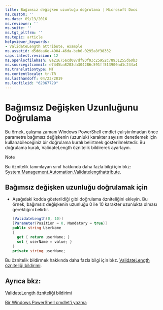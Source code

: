 ```yaml
---
title: Bağımsız değişken uzunluğu doğrulama | Microsoft Docs
ms.custom: ''
ms.date: 09/13/2016
ms.reviewer: ''
ms.suite: ''
ms.tgt_pltfrm: ''
ms.topic: article
helpviewer_keywords:
- ValidateLength attribute, example
ms.assetid: d5ddaa6e-4904-46da-beb0-0295a8f38332
caps.latest.revision: 12
ms.openlocfilehash: 8a21675acd087df93f93c25952c78931255d60b3
ms.sourcegitcommit: e7445ba8203da304286c591ff513900ad1c244a4
ms.translationtype: MT
ms.contentlocale: tr-TR
ms.lasthandoff: 04/23/2019
ms.locfileid: "62067729"
---
```

# <a name="how-to-validate-the-argument-length"></a>Bağımsız Değişken Uzunluğunu Doğrulama

Bu örnek, çalışma zamanı Windows PowerShell cmdlet çalıştırılmadan önce parametre bağımsız değişkenin (uzunluk) karakter sayısını denetlemek için kullanabileceğiniz bir doğrulama kuralı belirtmek gösterilmektedir. Bu doğrulama kuralı, ValidateLength öznitelik bildirerek ayarlayın.

> [!NOTE]
> Bu öznitelik tanımlayan sınıf hakkında daha fazla bilgi için bkz: [System.Management.Automation.Validatelengthattribute](/dotnet/api/System.Management.Automation.ValidateLengthAttribute).

## <a name="to-validate-the-argument-length"></a>Bağımsız değişken uzunluğu doğrulamak için

- Aşağıdaki kodda gösterildiği gibi doğrulama özniteliğini ekleyin. Bu örnek, bağımsız değişkenin uzunluğu 0 ile 10 karakter uzunlukta olması gerektiğini belirtir.

    ```csharp
    [ValidateLength(0, 10)]
    [Parameter(Position = 0, Mandatory = true)]
    public string UserName
    {
      get { return userName; }
      set { userName = value; }
    }
    private string userName;
    ```

Bu öznitelik bildirmek hakkında daha fazla bilgi için bkz. [ValidateLength özniteliği bildirimi](./validatelength-attribute-declaration.md).

## <a name="see-also"></a>Ayrıca bkz:

[ValidateLength özniteliği bildirimi](./validatelength-attribute-declaration.md)

[Bir Windows PowerShell cmdlet'i yazma](./writing-a-windows-powershell-cmdlet.md)
